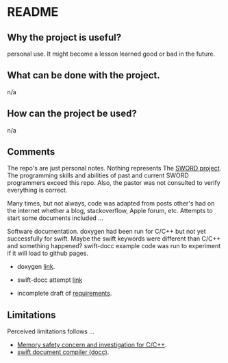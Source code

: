# README

## Why the project is useful? 

personal use. It might become a lesson learned good or bad in the future. 

## What can be done with the project.

n/a

## How can the project be used?

n/a

## Comments

The repo's are just personal notes. Nothing represents The [SWORD project](https://crosswire.org/svn/sword/trunk). The programming skills and abilities of past and current SWORD programmers exceed this repo. Also, the pastor was not consulted to verify everything is correct.

Many times, but not always, code was adapted from posts other's had on the internet whether a blog, stackoverflow, Apple forum, etc. Attempts to start some documents included ...

Software documentation. doxygen had been run for C/C++ but not yet successfully for swift. Maybe the swift keywords were different than C/C++ and something happened? swift-docc example code was run to experiment if it will load to github pages.
- doxygen [link](https://sword-2.github.io/html/html/index.html).
- swift-docc attempt [link](https://sword-2.github.io/docc/example-package-deckofplayingcards/DeckOfPlayingCards.docc/.docc-build/index.html)


- incomplete draft of [requirements](https://sword-2.github.io/requirements/1a_des/o_des_rel.html).

## Limitations

Perceived limitations follows ...
- [Memory safety concern and investigation for C/C++](https://sword-2.github.io/added-html/cpp_segv_handler/index.html).
- [swift document compiler (docc)](https://sword-2.github.io/added-html/swift/docc.html).



